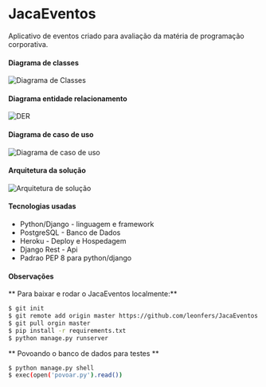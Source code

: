 # JacaEventos
Aplicativo de eventos criado para avaliação da matéria de programação corporativa.

#### Diagrama de classes
![](http://gdurl.com/E5VX "Diagrama de Classes")
#### Diagrama entidade relacionamento
![](http://gdurl.com/NmY2 "DER")
#### Diagrama de caso de uso
![](http://gdurl.com/eiR6 "Diagrama de caso de uso")
#### Arquitetura da solução
![](http://gdurl.com/UUGM "Arquitetura de solução")

#### Tecnologias usadas
* Python/Django - linguagem e framework
* PostgreSQL - Banco de Dados
* Heroku - Deploy e Hospedagem
* Django Rest - Api
* Padrao PEP 8 para python/django

#### Observações

** Para baixar e rodar o JacaEventos localmente:**

```bash
$ git init 
$ git remote add origin master https://github.com/leonfers/JacaEventos
$ git pull orgin master
$ pip install -r requirements.txt
$ python manage.py runserver
```

** Povoando o banco de dados para testes **
```bash
$ python manage.py shell
$ exec(open('povoar.py').read())
```
